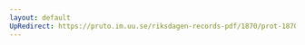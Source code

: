 ```yaml
---
layout: default
UpRedirect: https://pruto.im.uu.se/riksdagen-records-pdf/1870/prot-1870--ak--120/prot-1870--ak--120_003.pdf
---
```

